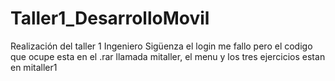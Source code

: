 # Taller1_DesarrolloMovil
Realización del taller 1
Ingeniero Sigüenza el login me fallo pero el codigo que ocupe esta en el .rar llamada mitaller, el menu y los tres ejercicios estan en mitaller1
